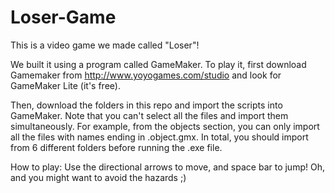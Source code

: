 # Loser-Game

This is a video game we made called "Loser"! 

We built it using a program called GameMaker. To play it, first download Gamemaker from http://www.yoyogames.com/studio and look for GameMaker Lite (it's free). 

Then, download the folders in this repo and import the scripts into GameMaker. Note that you can't select all the files and import them simultaneously. 
For example, from the objects section, you can only import all the files with names ending in .object.gmx. In total, you should import from 6 different folders before running the .exe file.

How to play: Use the directional arrows to move, and space bar to jump! Oh, and you might want to avoid the hazards ;)